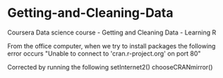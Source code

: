 Getting-and-Cleaning-Data
=========================

Coursera Data science course - Getting and Cleaning Data - Learning R


From the office computer, when we try to install packages the following error occurs "Unable to connect to 'cran.r-project.org' on port 80"

Corrected by running the following
    setInternet2() 
    chooseCRANmirror() 
